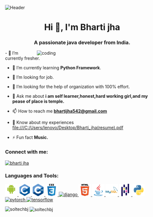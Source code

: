 
![Header](https://www.shutterstock.com/video/clip-1090116267-abstract-fast-moving-glowing-animation-different-shapes)

<h1 align="center">Hi 👋, I'm Bharti jha</h1>

<h3 align="center">A passionate java developer from India.</h3>

<img align="right" alt="coding" width="400" src="https://img.freepik.com/free-vector/cute-girl-hacker-operating-laptop-cartoon-vector-icon-illustration-people-technology-isolated-flat_138676-9487.jpg?size=626&ext=jpg">
- 🔭 I’m currently fresher.

- 🌱 I’m currently learning **Python Framework**.

- 👯 I’m looking for job.

- 🤝 I’m looking for the help of organization with 100% effort. 

- 💬 Ask me about **i am self learner,honest,hard working girl,and my pease of place is temple.**

- 📫 How to reach me **bhartijha542@gmail.com**

- 📄 Know about my experiences [file:///C:/Users/lenovo/Desktop/Bharti_jha(resume).pdf](file:///C:/Users/lenovo/Desktop/Bharti_jha(resume).pdf)

- ⚡ Fun fact **Music.**

<h3 align="left">Connect with me:</h3>
<p align="left">
<a href="https://linkedin.com/in/bharti jha" target="blank"><img align="center" src="https://raw.githubusercontent.com/rahuldkjain/github-profile-readme-generator/master/src/images/icons/Social/linked-in-alt.svg" alt="bharti jha" height="30" width="40" /></a>
</p>

<h3 align="left">Languages and Tools:</h3>
<p align="left"> <a href="https://developer.android.com" target="_blank" rel="noreferrer"> <img src="https://raw.githubusercontent.com/devicons/devicon/master/icons/android/android-original-wordmark.svg" alt="android" width="40" height="40"/> </a> <a href="https://www.cprogramming.com/" target="_blank" rel="noreferrer"> <img src="https://raw.githubusercontent.com/devicons/devicon/master/icons/c/c-original.svg" alt="c" width="40" height="40"/> </a> <a href="https://www.w3schools.com/cpp/" target="_blank" rel="noreferrer"> <img src="https://raw.githubusercontent.com/devicons/devicon/master/icons/cplusplus/cplusplus-original.svg" alt="cplusplus" width="40" height="40"/> </a> <a href="https://www.w3schools.com/css/" target="_blank" rel="noreferrer"> <img src="https://raw.githubusercontent.com/devicons/devicon/master/icons/css3/css3-original-wordmark.svg" alt="css3" width="40" height="40"/> </a> <a href="https://www.djangoproject.com/" target="_blank" rel="noreferrer"> <img src="https://cdn.worldvectorlogo.com/logos/django.svg" alt="django" width="40" height="40"/> </a> <a href="https://www.w3.org/html/" target="_blank" rel="noreferrer"> <img src="https://raw.githubusercontent.com/devicons/devicon/master/icons/html5/html5-original-wordmark.svg" alt="html5" width="40" height="40"/> </a> <a href="https://www.java.com" target="_blank" rel="noreferrer"> <img src="https://raw.githubusercontent.com/devicons/devicon/master/icons/java/java-original.svg" alt="java" width="40" height="40"/> </a> <a href="https://www.mysql.com/" target="_blank" rel="noreferrer"> <img src="https://raw.githubusercontent.com/devicons/devicon/master/icons/mysql/mysql-original-wordmark.svg" alt="mysql" width="40" height="40"/> </a> <a href="https://pandas.pydata.org/" target="_blank" rel="noreferrer"> <img src="https://raw.githubusercontent.com/devicons/devicon/2ae2a900d2f041da66e950e4d48052658d850630/icons/pandas/pandas-original.svg" alt="pandas" width="40" height="40"/> </a> <a href="https://www.python.org" target="_blank" rel="noreferrer"> <img src="https://raw.githubusercontent.com/devicons/devicon/master/icons/python/python-original.svg" alt="python" width="40" height="40"/> </a> <a href="https://pytorch.org/" target="_blank" rel="noreferrer"> <img src="https://www.vectorlogo.zone/logos/pytorch/pytorch-icon.svg" alt="pytorch" width="40" height="40"/> </a> <a href="https://www.tensorflow.org" target="_blank" rel="noreferrer"> <img src="https://www.vectorlogo.zone/logos/tensorflow/tensorflow-icon.svg" alt="tensorflow" width="40" height="40"/> </a> </p>

<p><img align="left" src="https://github-readme-stats.vercel.app/api/top-langs?username=soltechbj&show_icons=true&locale=en&layout=compact" alt="soltechbj" /></p>

<p>&nbsp;<img align="center" src="https://github-readme-stats.vercel.app/api?username=soltechbj&show_icons=true&locale=en" alt="soltechbj" /></p>
